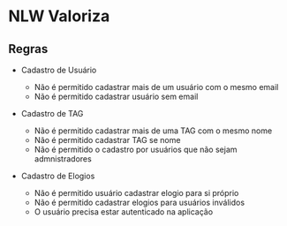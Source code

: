 # NLW Valoriza

## Regras

- Cadastro de Usuário

  - Não é permitido cadastrar mais de um usuário com o mesmo email
  - Não é permitido cadastrar usuário sem email

- Cadastro de TAG

  - Não é permitido cadastrar mais de uma TAG com o mesmo nome
  - Não é permitido cadastrar TAG se nome
  - Não é permitido o cadastro por usuários que não sejam admnistradores

- Cadastro de Elogios
  - Não é permitido usuário cadastrar elogio para si próprio
  - Não é permitido cadastrar elogios para usuários inválidos
  - O usuário precisa estar autenticado na aplicação
